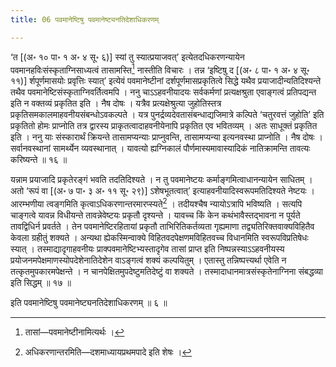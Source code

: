 ```yaml
---
title: 06 पवमानेष्टिषु पवमानेष्ट्यनतिदेशाधिकरणम्

---
```

‘त \[(अ॰ १० पा॰ १ अ॰ ४ सू॰ ६)\] स्यां तु स्यात्प्रयाजवत्’ इत्येतदधिकरणन्यायेन पवमानहविःसंस्कृताग्निसाध्यत्वं तासामस्ति[^1] नास्तीति विचारः । तन्न ‘इष्टिषु द \[(अ॰ ८ पा॰ १ अ॰ ४ सू॰ ११)\] र्शपूर्णमासयोः प्रवृत्तिः स्यात्’ इत्येवं पवमानेष्टीनां दर्शपूर्णमासप्रकृतित्वे सिद्धे यथैव प्रयाजादीन्यतिदिश्यन्ते तथैव पवमानेष्टिसंस्कृताग्निवर्तित्वमपि । ननु चाऽऽहवनीयादयः सर्वकर्मणां प्रत्यक्षश्रुता एवाङ्गत्वं प्रतिपद्यन्त इति न वक्तव्यं प्रकृतित इति । नैष दोषः । यत्रैव प्रत्यक्षेश्रुत्या जुहोतिस्तत्र प्रकृतिसमकालमाहवनीयसंबन्धोऽवकल्पते । यत्र पुनर्द्रव्यदेवतासंबन्धाद्यजिमात्रे कल्पिते ‘चतुरवत्तं जुहोति’ इति प्रकृतितो होमः प्राप्नोति तत्र द्वारस्य प्राकृतत्वादाहवनीयेनापि प्रकृतित एव भवितव्यम् । अतः साधूक्तं प्रकृतित इति । ननु याः संस्कारार्थं क्रियन्ते तासामप्यन्याः प्राप्नुवन्ति, तासामप्यन्या इत्यनवस्था प्राप्नोति । नैष दोषः । सर्वानवस्थानां सामर्थ्येन व्यवस्थानात् । यावत्यो ह्यग्निकालं पौर्णमास्यमावास्यादिकं नातिक्रामन्ति तावत्यः करिष्यन्ते ॥ १६ ॥

[^1]: तासां—पवमानेष्टीनामित्यर्थः ।


यन्नाम प्रयाजादि प्रकृतेरङ्गं भवति तदतिदिश्यते । न तु पवमानेष्टयः कर्माङ्गमित्वाधानन्यायेन साधितम् । अतो ‘रूपं वा \[(अ॰ ७ पा॰ ३ अ॰ ११ सू॰ २९)\] ऽशेषभूतत्वात्’ इत्याहवनीयादिस्वरूपमतिदिश्यते नेष्टयः । आरम्भणीया त्वङ्गमिति कृत्वाऽधिकरणान्तरमारप्स्यते[^2] । तदीयश्चैष न्यायोऽत्रापि भविष्यति । सत्यपि चाङ्गत्वे यावन्न विधीयन्ते तावन्नेवेष्टयः प्रकृतौ दृश्यन्ते । यावच्च किं केन कथंभावैस्तद्भावना न पूर्यते तावद्विधिर्न प्रवर्तते । तेन पवमानेष्टिरहितायां प्रकृतौ ताभिरितिकर्तव्यता गृह्यमाणा तद्व्यतिरिक्तवाक्यविहितैव केवला ग्रहीतुं शक्यते । अन्यथा ह्येकस्मिन्वाक्ये विहितवदपेक्षणमविहितवच्च विधानमिति स्वरूपविप्रतिषेधः स्यात् । तस्माद्यादृगाहवनीयः प्राक्पवमानेष्टिभ्यस्तादृगेव तासां प्राप्त इति निष्पन्नस्याऽऽहवनीयस्य प्रयोजनमपेक्षमाणस्योपदेशेनातिदेशेन वाऽङ्गत्वं शक्यं कल्पयितुम् । एतास्तु तन्निष्पत्त्यर्था एवेति न तत्कृतमुपकारमपेक्षन्ते । न चानपेक्षितमुपदेष्टुमतिदेष्टुं वा शक्यते । तस्मादाधानमात्रसंस्कृतेनाग्निना संबद्धव्या इति सिद्धम् ॥ १७ ॥

[^2]: अधिकरणान्तरमिति—दशमाध्यायप्रथमपादे इति शेषः ।


इति पवमानेष्टिषु पवमानेष्ट्यनतिदेशाधिकरणम् ॥ ६ ॥